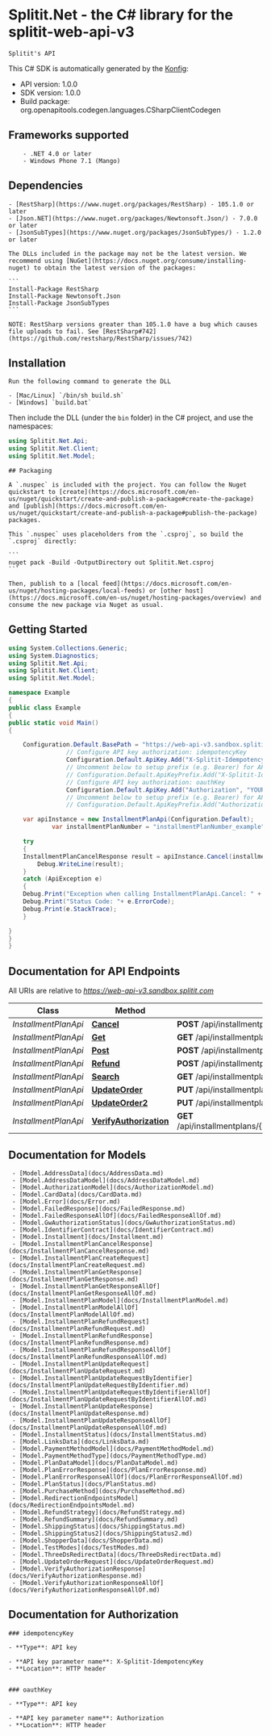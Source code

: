 # Splitit.Net - the C# library for the splitit-web-api-v3

    Splitit's API

This C# SDK is automatically generated by the [Konfig](https://konfigthis.com):

- API version: 1.0.0
- SDK version: 1.0.0
- Build package: org.openapitools.codegen.languages.CSharpClientCodegen

## Frameworks supported


        - .NET 4.0 or later
        - Windows Phone 7.1 (Mango)

## Dependencies


    - [RestSharp](https://www.nuget.org/packages/RestSharp) - 105.1.0 or later
    - [Json.NET](https://www.nuget.org/packages/Newtonsoft.Json/) - 7.0.0 or later
    - [JsonSubTypes](https://www.nuget.org/packages/JsonSubTypes/) - 1.2.0 or later

    The DLLs included in the package may not be the latest version. We recommend using [NuGet](https://docs.nuget.org/consume/installing-nuget) to obtain the latest version of the packages:

    ```
    Install-Package RestSharp
    Install-Package Newtonsoft.Json
    Install-Package JsonSubTypes
    ```

    NOTE: RestSharp versions greater than 105.1.0 have a bug which causes file uploads to fail. See [RestSharp#742](https://github.com/restsharp/RestSharp/issues/742)

## Installation

    Run the following command to generate the DLL

    - [Mac/Linux] `/bin/sh build.sh`
    - [Windows] `build.bat`

Then include the DLL (under the `bin` folder) in the C# project, and use the namespaces:

```csharp
using Splitit.Net.Api;
using Splitit.Net.Client;
using Splitit.Net.Model;

```


    ## Packaging

    A `.nuspec` is included with the project. You can follow the Nuget quickstart to [create](https://docs.microsoft.com/en-us/nuget/quickstart/create-and-publish-a-package#create-the-package) and [publish](https://docs.microsoft.com/en-us/nuget/quickstart/create-and-publish-a-package#publish-the-package) packages.

    This `.nuspec` uses placeholders from the `.csproj`, so build the `.csproj` directly:

    ```
    nuget pack -Build -OutputDirectory out Splitit.Net.csproj
    ```

    Then, publish to a [local feed](https://docs.microsoft.com/en-us/nuget/hosting-packages/local-feeds) or [other host](https://docs.microsoft.com/en-us/nuget/hosting-packages/overview) and consume the new package via Nuget as usual.


## Getting Started

```csharp
using System.Collections.Generic;
using System.Diagnostics;
using Splitit.Net.Api;
using Splitit.Net.Client;
using Splitit.Net.Model;

namespace Example
{
public class Example
{
public static void Main()
{

    Configuration.Default.BasePath = "https://web-api-v3.sandbox.splitit.com";
                // Configure API key authorization: idempotencyKey
                Configuration.Default.ApiKey.Add("X-Splitit-IdempotencyKey", "YOUR_API_KEY");
                // Uncomment below to setup prefix (e.g. Bearer) for API key, if needed
                // Configuration.Default.ApiKeyPrefix.Add("X-Splitit-IdempotencyKey", "Bearer");
                // Configure API key authorization: oauthKey
                Configuration.Default.ApiKey.Add("Authorization", "YOUR_API_KEY");
                // Uncomment below to setup prefix (e.g. Bearer) for API key, if needed
                // Configuration.Default.ApiKeyPrefix.Add("Authorization", "Bearer");

    var apiInstance = new InstallmentPlanApi(Configuration.Default);
            var installmentPlanNumber = "installmentPlanNumber_example";  // string | 

    try
    {
    InstallmentPlanCancelResponse result = apiInstance.Cancel(installmentPlanNumber);
        Debug.WriteLine(result);
    }
    catch (ApiException e)
    {
    Debug.Print("Exception when calling InstallmentPlanApi.Cancel: " + e.Message );
    Debug.Print("Status Code: "+ e.ErrorCode);
    Debug.Print(e.StackTrace);
    }

}
}
}
```

## Documentation for API Endpoints

All URIs are relative to *https://web-api-v3.sandbox.splitit.com*

Class | Method | HTTP request | Description
------------ | ------------- | ------------- | -------------
*InstallmentPlanApi* | [**Cancel**](docs/InstallmentPlanApi.md#cancel) | **POST** /api/installmentplans/{installmentPlanNumber}/cancel | 
*InstallmentPlanApi* | [**Get**](docs/InstallmentPlanApi.md#get) | **GET** /api/installmentplans/{installmentPlanNumber} | 
*InstallmentPlanApi* | [**Post**](docs/InstallmentPlanApi.md#post) | **POST** /api/installmentplans | 
*InstallmentPlanApi* | [**Refund**](docs/InstallmentPlanApi.md#refund) | **POST** /api/installmentplans/{installmentPlanNumber}/refund | 
*InstallmentPlanApi* | [**Search**](docs/InstallmentPlanApi.md#search) | **GET** /api/installmentplans/search | 
*InstallmentPlanApi* | [**UpdateOrder**](docs/InstallmentPlanApi.md#updateorder) | **PUT** /api/installmentplans/{installmentPlanNumber}/updateorder | 
*InstallmentPlanApi* | [**UpdateOrder2**](docs/InstallmentPlanApi.md#updateorder2) | **PUT** /api/installmentplans/updateorder | 
*InstallmentPlanApi* | [**VerifyAuthorization**](docs/InstallmentPlanApi.md#verifyauthorization) | **GET** /api/installmentplans/{installmentPlanNumber}/verifyauthorization | 


## Documentation for Models

     - [Model.AddressData](docs/AddressData.md)
     - [Model.AddressDataModel](docs/AddressDataModel.md)
     - [Model.AuthorizationModel](docs/AuthorizationModel.md)
     - [Model.CardData](docs/CardData.md)
     - [Model.Error](docs/Error.md)
     - [Model.FailedResponse](docs/FailedResponse.md)
     - [Model.FailedResponseAllOf](docs/FailedResponseAllOf.md)
     - [Model.GwAuthorizationStatus](docs/GwAuthorizationStatus.md)
     - [Model.IdentifierContract](docs/IdentifierContract.md)
     - [Model.Installment](docs/Installment.md)
     - [Model.InstallmentPlanCancelResponse](docs/InstallmentPlanCancelResponse.md)
     - [Model.InstallmentPlanCreateRequest](docs/InstallmentPlanCreateRequest.md)
     - [Model.InstallmentPlanGetResponse](docs/InstallmentPlanGetResponse.md)
     - [Model.InstallmentPlanGetResponseAllOf](docs/InstallmentPlanGetResponseAllOf.md)
     - [Model.InstallmentPlanModel](docs/InstallmentPlanModel.md)
     - [Model.InstallmentPlanModelAllOf](docs/InstallmentPlanModelAllOf.md)
     - [Model.InstallmentPlanRefundRequest](docs/InstallmentPlanRefundRequest.md)
     - [Model.InstallmentPlanRefundResponse](docs/InstallmentPlanRefundResponse.md)
     - [Model.InstallmentPlanRefundResponseAllOf](docs/InstallmentPlanRefundResponseAllOf.md)
     - [Model.InstallmentPlanUpdateRequest](docs/InstallmentPlanUpdateRequest.md)
     - [Model.InstallmentPlanUpdateRequestByIdentifier](docs/InstallmentPlanUpdateRequestByIdentifier.md)
     - [Model.InstallmentPlanUpdateRequestByIdentifierAllOf](docs/InstallmentPlanUpdateRequestByIdentifierAllOf.md)
     - [Model.InstallmentPlanUpdateResponse](docs/InstallmentPlanUpdateResponse.md)
     - [Model.InstallmentPlanUpdateResponseAllOf](docs/InstallmentPlanUpdateResponseAllOf.md)
     - [Model.InstallmentStatus](docs/InstallmentStatus.md)
     - [Model.LinksData](docs/LinksData.md)
     - [Model.PaymentMethodModel](docs/PaymentMethodModel.md)
     - [Model.PaymentMethodType](docs/PaymentMethodType.md)
     - [Model.PlanDataModel](docs/PlanDataModel.md)
     - [Model.PlanErrorResponse](docs/PlanErrorResponse.md)
     - [Model.PlanErrorResponseAllOf](docs/PlanErrorResponseAllOf.md)
     - [Model.PlanStatus](docs/PlanStatus.md)
     - [Model.PurchaseMethod](docs/PurchaseMethod.md)
     - [Model.RedirectionEndpointsModel](docs/RedirectionEndpointsModel.md)
     - [Model.RefundStrategy](docs/RefundStrategy.md)
     - [Model.RefundSummary](docs/RefundSummary.md)
     - [Model.ShippingStatus](docs/ShippingStatus.md)
     - [Model.ShippingStatus2](docs/ShippingStatus2.md)
     - [Model.ShopperData](docs/ShopperData.md)
     - [Model.TestModes](docs/TestModes.md)
     - [Model.ThreeDsRedirectData](docs/ThreeDsRedirectData.md)
     - [Model.UpdateOrderRequest](docs/UpdateOrderRequest.md)
     - [Model.VerifyAuthorizationResponse](docs/VerifyAuthorizationResponse.md)
     - [Model.VerifyAuthorizationResponseAllOf](docs/VerifyAuthorizationResponseAllOf.md)
    

## Documentation for Authorization


    ### idempotencyKey

    - **Type**: API key

    - **API key parameter name**: X-Splitit-IdempotencyKey
    - **Location**: HTTP header


    ### oauthKey

    - **Type**: API key

    - **API key parameter name**: Authorization
    - **Location**: HTTP header

